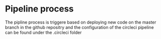 # Pipeline process

The pipline process is triggere based on deploying new code on the master branch in the github repositry and the configuration of the circleci pipeline can be found under the .circleci folder